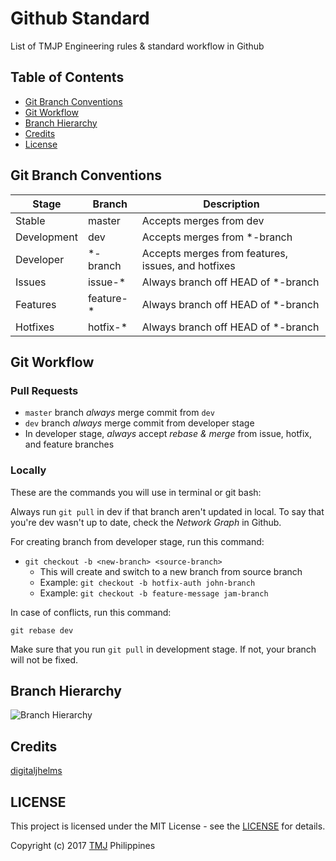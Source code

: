 # Github Standard

List of TMJP Engineering rules &amp; standard workflow in Github

## Table of Contents

- [Git Branch Conventions](https://github.com/TMJPEngineering/Standard-Workflow-Rules/tree/master/Github#quick-legend)
- [Git Workflow](https://github.com/TMJPEngineering/Standard-Workflow-Rules/tree/master/Github#git-workflow)
- [Branch Hierarchy](https://github.com/TMJPEngineering/Standard-Workflow-Rules/tree/master/Github#branch-hierarchy)
- [Credits](https://github.com/TMJPEngineering/Standard-Workflow-Rules/tree/master/Github#credits)
- [License](https://github.com/TMJPEngineering/Standard-Workflow-Rules/tree/master/Github#license)

## Git Branch Conventions

<table>
  <thead>
    <tr>
      <th>Stage</th>
      <th>Branch</th>
      <th>Description</th>
    </tr>
  </thead>
  <tbody>
    <tr>
      <td>Stable</td>
      <td>master</td>
      <td>Accepts merges from dev</td>
    </tr>
    <tr>
      <td>Development</td>
      <td>dev</td>
      <td>Accepts merges from *-branch</td>
    </tr>
    <tr>
      <td>Developer</td>
      <td>*-branch</td>
      <td>Accepts merges from features, issues, and hotfixes</td>
    </tr>
    <tr>
      <td>Issues</td>
      <td>issue-*</td>
      <td>Always branch off HEAD of *-branch</td>
    </tr>
    <tr>
      <td>Features</td>
      <td>feature-*</td>
      <td>Always branch off HEAD of *-branch</td>
    </tr>
    <tr>
      <td>Hotfixes</td>
      <td>hotfix-*</td>
      <td>Always branch off HEAD of *-branch</td>
    </tr>
  </tbody>
</table>

## Git Workflow

### Pull Requests

- `master` branch *always* merge commit from `dev`
- `dev` branch *always* merge commit from developer stage
- In developer stage, *always* accept *rebase & merge* from issue, hotfix, and feature branches

### Locally

These are the commands you will use in terminal or git bash:

Always run `git pull` in dev if that branch aren't updated in local. To say that you're dev wasn't up to date, check the *Network Graph* in Github.

For creating branch from developer stage, run this command:

- `git checkout -b <new-branch> <source-branch>`
  - This will create and switch to a new branch from source branch
  - Example: `git checkout -b hotfix-auth john-branch`
  - Example: `git checkout -b feature-message jam-branch`

In case of conflicts, run this command:

```
git rebase dev
```

Make sure that you run `git pull` in development stage. If not, your branch will not be fixed.

## Branch Hierarchy

![Branch Hierarchy](https://cloud.githubusercontent.com/assets/21231662/23155841/3734819c-f84f-11e6-888f-e25b550e38ab.png)

## Credits

[digitaljhelms](https://gist.github.com/digitaljhelms/4287848)

## LICENSE

This project is licensed under the MIT License - see the [LICENSE](https://github.com/TMJPEngineering/Standard-Workflow-Rules/blob/master/LICENSE) for details.

Copyright (c) 2017 [TMJ]() Philippines